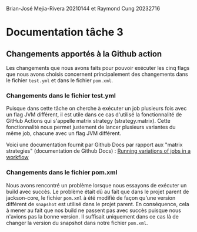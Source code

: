 Brian-José Mejia-Rivera 20210144 et Raymond Cung 20232716

# Documentation tâche 3 <br>

## Changements apportés à la Github action
Les changements que nous avons faits pour pouvoir exécuter les cinq flags que nous avons choisis concernent principalement des changements dans le fichier `test.yml` et dans le fichier `pom.xml`. 

### Changements dans le fichier test.yml
Puisque dans cette tâche on cherche à exécuter un job plusieurs fois avec un flag JVM différent, il est utile dans ce cas d'utilisé la fonctionnalité de GitHub Actions qui s'appelle matrix strategy (strategy.matrix). Cette fonctionnalité nous permet justement de lancer plusieurs variantes du même job, chacune avec un flag JVM différent. <br>

Voici une documentation fournit par Github Docs par rapport aux "matrix strategies" (documentation de Github Docs) : [Running variations of jobs in a workflow](https://docs.github.com/en/actions/writing-workflows/choosing-what-your-workflow-does/running-variations-of-jobs-in-a-workflow)

### Changements dans le fichier pom.xml
Nous avons rencontré un problème lorsque nous essayons de exécuter un build avec succès. Le problème était dû au fait que dans le projet parent de jackson-core, le fichier `pom.xml` à été modifié de façon qu'une version différent de `snapshot` est utilisé dans le projet parent. En conséquence, cela à mener au fait que nos build ne passent pas avec succès puisque nous n'avions pas la bonne version. Il suffisait uniquement dans ce cas là de changer la version du snapshot dans notre fichier `pom.xml`.
